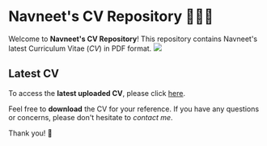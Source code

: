 # Navneet's CV Repository 📄👨‍💻

Welcome to **Navneet's CV Repository**! This repository contains Navneet's latest Curriculum Vitae (*CV*) in PDF format.
![](https://komarev.com/ghpvc/?username=NavneetKishanS&color=green)

## Latest CV

To access the **latest uploaded CV**, please click [here](https://github.com/NavneetKishanS/CV/blob/main/Navneet_Resume.pdf).

Feel free to **download** the CV for your reference. If you have any questions or concerns, please don't hesitate to *contact me*.

Thank you! 🙏
